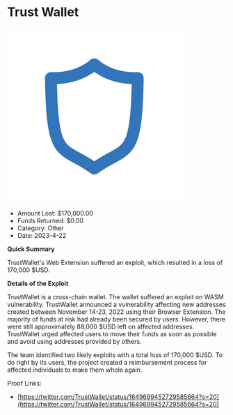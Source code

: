 # Trust Wallet
![Trust Wallet](/rektimages/Trust-Wallet.png)
- Amount Lost: $170,000.00
- Funds Returned: $0.00
- Category: Other
- Date: 2023-4-22

**Quick Summary**

TrustWallet's Web Extension suffered an exploit, which resulted in a loss of 170,000 $USD.

  


 **Details of the Exploit**

TrustWallet is a cross-chain wallet. The wallet suffered an exploit on WASM vulnerability. TrustWallet announced a vulnerability affecting new addresses created between November 14-23, 2022 using their Browser Extension. The majority of funds at risk had already been secured by users. However, there were still approximately 88,000 $USD left on affected addresses. TrustWallet urged affected users to move their funds as soon as possible and avoid using addresses provided by others.

The team identified two likely exploits with a total loss of 170,000 $USD. To do right by its users, the project created a reimbursement process for affected individuals to make them whole again.


Proof Links:
- [https://twitter.com/TrustWallet/status/1649699452729585664?s=20](https://twitter.com/TrustWallet/status/1649699452729585664?s=20)



